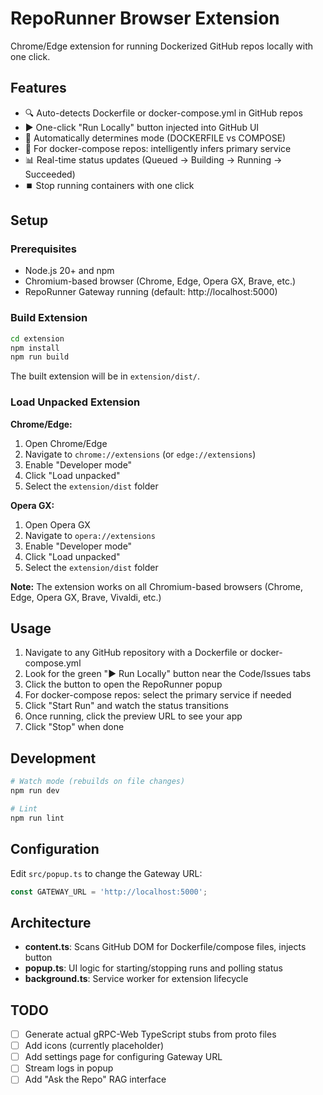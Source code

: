 # RepoRunner Browser Extension

Chrome/Edge extension for running Dockerized GitHub repos locally with one click.

## Features

- 🔍 Auto-detects Dockerfile or docker-compose.yml in GitHub repos
- ▶️ One-click "Run Locally" button injected into GitHub UI
- 🚀 Automatically determines mode (DOCKERFILE vs COMPOSE)
- 🎯 For docker-compose repos: intelligently infers primary service
- 📊 Real-time status updates (Queued → Building → Running → Succeeded)
- ⏹️ Stop running containers with one click

## Setup

### Prerequisites

- Node.js 20+ and npm
- Chromium-based browser (Chrome, Edge, Opera GX, Brave, etc.)
- RepoRunner Gateway running (default: http://localhost:5000)

### Build Extension

```bash
cd extension
npm install
npm run build
```

The built extension will be in `extension/dist/`.

### Load Unpacked Extension

**Chrome/Edge:**
1. Open Chrome/Edge
2. Navigate to `chrome://extensions` (or `edge://extensions`)
3. Enable "Developer mode"
4. Click "Load unpacked"
5. Select the `extension/dist` folder

**Opera GX:**
1. Open Opera GX
2. Navigate to `opera://extensions`
3. Enable "Developer mode"
4. Click "Load unpacked"
5. Select the `extension/dist` folder

**Note:** The extension works on all Chromium-based browsers (Chrome, Edge, Opera GX, Brave, Vivaldi, etc.)

## Usage

1. Navigate to any GitHub repository with a Dockerfile or docker-compose.yml
2. Look for the green "▶ Run Locally" button near the Code/Issues tabs
3. Click the button to open the RepoRunner popup
4. For docker-compose repos: select the primary service if needed
5. Click "Start Run" and watch the status transitions
6. Once running, click the preview URL to see your app
7. Click "Stop" when done

## Development

```bash
# Watch mode (rebuilds on file changes)
npm run dev

# Lint
npm run lint
```

## Configuration

Edit `src/popup.ts` to change the Gateway URL:

```typescript
const GATEWAY_URL = 'http://localhost:5000';
```

## Architecture

- **content.ts**: Scans GitHub DOM for Dockerfile/compose files, injects button
- **popup.ts**: UI logic for starting/stopping runs and polling status
- **background.ts**: Service worker for extension lifecycle

## TODO

- [ ] Generate actual gRPC-Web TypeScript stubs from proto files
- [ ] Add icons (currently placeholder)
- [ ] Add settings page for configuring Gateway URL
- [ ] Stream logs in popup
- [ ] Add "Ask the Repo" RAG interface
